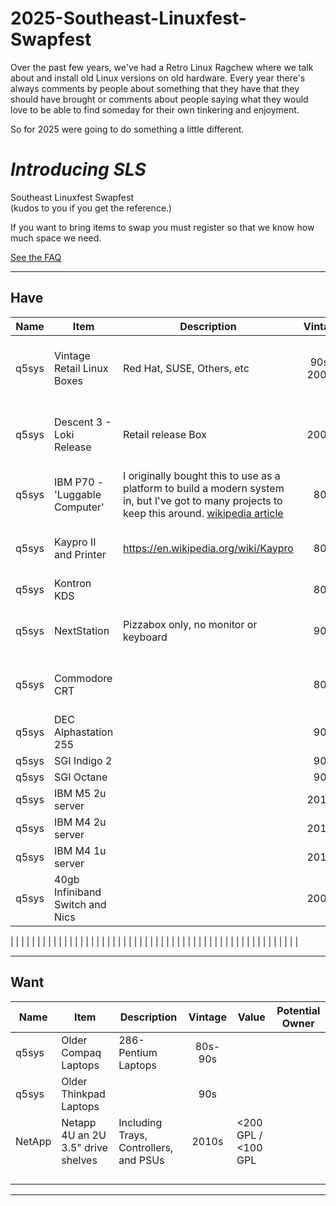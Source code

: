 # 2025-Southeast-Linuxfest-Swapfest

Over the past few years, we've had a Retro Linux Ragchew where we talk about and install old Linux versions on old hardware.
Every year there's always comments by people about something that they have that they should have brought or comments about people saying what they would love to be able to find someday for their own tinkering and enjoyment. 

So for 2025 were going to do something a little different.

# *Introducing SLS*

Southeast Linuxfest Swapfest  
(kudos to you if you get the reference.)

If you want to bring items to swap you must register so that we know how much space we need.

[See the FAQ](https://github.com/q5sys/2025-Southeast-Linuxfest-Swapfest/blob/main/faq.md)

***

## Have

| Name | Item | Description | Vintage | Number | Value | Photo | Interest |
|------|------|-------------|:--------:|:--------:|-------:|-------|----------|
|   q5sys | Vintage Retail Linux Boxes  | Red Hat, SUSE, Others, etc  | 90s-2000s  | 12  | 25 bars of Gold-Pressed-Latinum each  |   |   |
|   q5sys | Descent 3 - Loki Release  | Retail release Box  | 2000s  | 1  | 25 bars of Gold-Pressed-Latinum each  | [Photo](https://github.com/q5sys/2025-Southeast-Linuxfest-Swapfest/blob/main/photos/IMG_20250305_222315_591.jpg)  |   |
|   q5sys | IBM P70 - 'Luggable Computer'  | I originally bought this to use as a platform to build a modern system in, but I've got to many projects to keep this around. [wikipedia article](https://en.wikipedia.org/wiki/IBM_PS/2_Model_70#Portable_model)  | 80s  | 1  | 200 bars of Gold-Pressed-Latinum  | [Video](https://www.youtube.com/watch?v=EhwYQFWoSvU)  |   |
|   q5sys   |  Kaypro II and Printer    |  https://en.wikipedia.org/wiki/Kaypro           |  80s  |  1     |  300 Bars of Gold-Pressed-Latinum     |       |          |
|   q5sys   |  Kontron KDS    |         |  80s  |   1     |       | [Photo](https://github.com/q5sys/2025-Southeast-Linuxfest-Swapfest/blob/main/photos/photo_2025-02-03_11-12-22.jpg)      |          |
|   q5sys   |  NextStation    |  Pizzabox only, no monitor or keyboard           |    90s    |  1  | 100 Bars of Gold-Pressed-Latinum    |       |          |
|   q5sys   |  Commodore CRT    |            |    80s    |  1  | 200 Bars of Gold-Pressed-Latinum    |       |          |
|   q5sys | DEC Alphastation 255 |   | 90s  | 2  | IDK yet  |   |   |
|   q5sys | SGI Indigo 2  |   | 90s  | 2  | IDK yet  |   |   |
|   q5sys | SGI Octane  |   | 90s  | 1  | IDK yet  |   |   |
|   q5sys | IBM M5 2u server  |   | 2010s  | 1  | IDK yet  |   |   |
|   q5sys | IBM M4 2u server  |   | 2010s  | 1  |  IDK yet |   |   |
|   q5sys | IBM M4 1u server  |   | 2010s  | 1  | IDK yet  |   |   |
|   q5sys | 40gb Infiniband Switch and Nics  |   | 2000s  | 1 | 100 Bars of Gold-Pressed-Latinum  |   |   |

|   |   |   |   |   |   |   |   |
|   |   |   |   |   |   |   |   |
|   |   |   |   |   |   |   |   |
|   |   |   |   |   |   |   |   |
|   |   |   |   |   |   |   |   |
|   |   |   |   |   |   |   |   |

***

## Want

| Name | Item | Description | Vintage | Value | Potential Owner |
|------|------|-------------|:--------:|------|-----|
| q5sys  | Older Compaq Laptops  | 286-Pentium Laptops  | 80s-90s  |  |  | 
| q5sys  | Older Thinkpad Laptops  |   | 90s  | |  | 
| NetApp  | Netapp 4U an 2U 3.5" drive shelves  | Including Trays, Controllers, and PSUs   | 2010s  | <200 GPL / <100 GPL   |  | 
|   |   |   |   |   |   |   |
|   |   |   |   |   |   |   |
|   |   |   |   |   |   |   |
|   |   |   |   |   |   |   |

***

